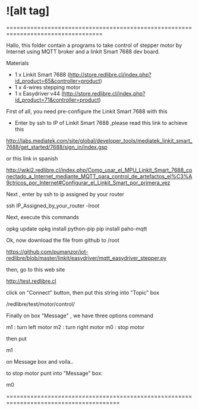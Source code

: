 ![alt tag]
==================================================================================
==================================================================================

Hallo, this folder contain a programs to take control of stepper motor by Internet using MQTT broker and a
linkit Smart 7688 dev board.

Materials

- 1 x Linkit Smart 7688  (http://store.redlibre.cl/index.php?id_product=65&controller=product)
- 1 x 4-wires stepping motor
- 1 x Easydriver v44 (http://store.redlibre.cl/index.php?id_product=71&controller=product)

First of all, you need pre-configure the Linkit Smart 7688 with this

- Enter by ssh to IP of Linkit Smart 7688 ,please read this link to achieve this

http://labs.mediatek.com/site/global/developer_tools/mediatek_linkit_smart_7688/get_started/7688/sign_in/index.gsp

or this link in spanish

http://wiki2.redlibre.cl/index.php/Como_usar_el_MPU_Linkit_Smart_7688_conectado_a_Internet_mediante_MQTT_para_control_de_artefactos_el%C3%A9ctricos_por_Internet#Configurar_el_Linkit_Smart_por_primera_vez

Next , enter by ssh to ip assigned by your router

ssh IP_Assigned_by_your_router -lroot

Next, execute this commands

opkg update
opkg install python-pip
pip install paho-mqtt

Ok, now download the file from github to /root 

https://github.com/pumanzor/iot-redlibre/blob/master/linkit/easydriver/mqtt_easydriver_stepper.py

then, go to this web site

http://test.redlibre.cl

click on "Connect" button, then put this string into "Topic" box

/redlibre/test/motor/control/

Finally on box "Message" , we have three options command 

m1 : turn left motor
m2 : turn right motor
m0 : stop motor

then put 

m1

on Message box and voila..

to stop motor punt into "Message" box:

m0

=======================================================================================





